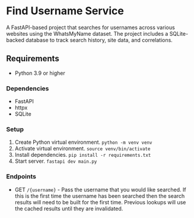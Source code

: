 # Find Username Service
A FastAPI-based project that searches for usernames across various websites using the WhatsMyName dataset. The project includes a SQLite-backed database to track search history, site data, and correlations.

## Requirements
- Python 3.9 or higher

### Dependencies
- FastAPI
- httpx
- SQLite

### Setup
1. Create Python virtual environment. `python -m venv venv`
2. Activate virtual environment. `source venv/bin/activate`
3. Install dependencies. `pip install -r requirements.txt`
4. Start server. `fastapi dev main.py` 

### Endpoints

- GET `/{username}` - Pass the username that you would like searched. If this is the first time the username has been searched then the search results will need to be built for the first time. Previous lookups will use the cached results until they are invalidated.